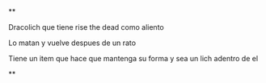 **

Dracolich que tiene rise the dead como aliento

Lo matan y vuelve despues de un rato

Tiene un item que hace que mantenga su forma y sea un lich adentro de el

**